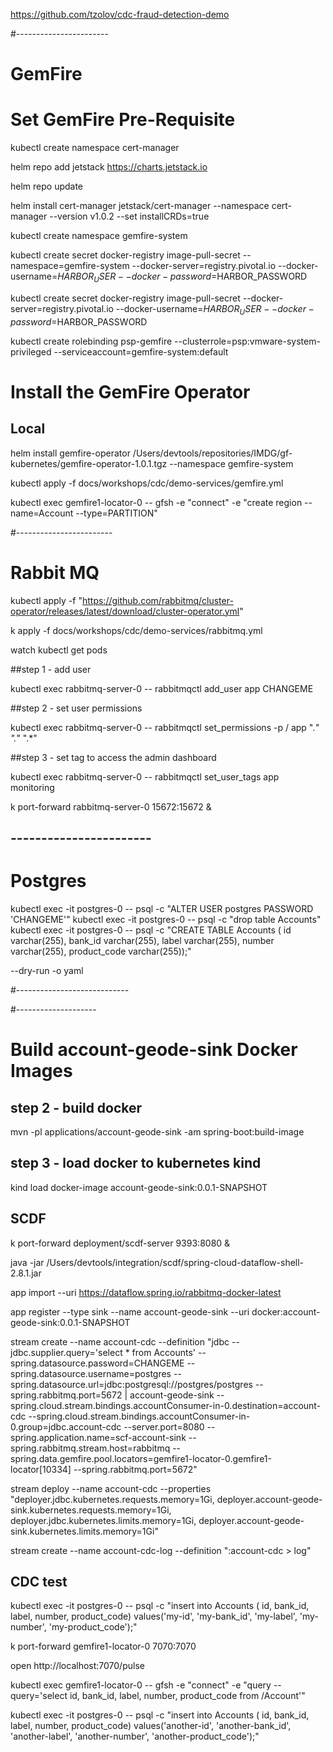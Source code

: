 https://github.com/tzolov/cdc-fraud-detection-demo

#-----------------------
# GemFire 

# Set GemFire Pre-Requisite

kubectl create namespace cert-manager

helm repo add jetstack https://charts.jetstack.io

helm repo update

helm install cert-manager jetstack/cert-manager --namespace cert-manager  --version v1.0.2 --set installCRDs=true

kubectl create namespace gemfire-system


kubectl create secret docker-registry image-pull-secret --namespace=gemfire-system --docker-server=registry.pivotal.io --docker-username=$HARBOR_USER --docker-password=$HARBOR_PASSWORD

kubectl create secret docker-registry image-pull-secret --docker-server=registry.pivotal.io --docker-username=$HARBOR_USER --docker-password=$HARBOR_PASSWORD

kubectl create rolebinding psp-gemfire --clusterrole=psp:vmware-system-privileged --serviceaccount=gemfire-system:default


# Install the GemFire Operator

## Local
helm install gemfire-operator /Users/devtools/repositories/IMDG/gf-kubernetes/gemfire-operator-1.0.1.tgz --namespace gemfire-system


kubectl apply -f docs/workshops/cdc/demo-services/gemfire.yml

kubectl exec gemfire1-locator-0 -- gfsh -e "connect" -e "create region --name=Account --type=PARTITION"


#------------------------
# Rabbit MQ
kubectl apply -f "https://github.com/rabbitmq/cluster-operator/releases/latest/download/cluster-operator.yml"

k apply -f docs/workshops/cdc/demo-services/rabbitmq.yml

watch kubectl get pods


##step 1 - add user

kubectl exec rabbitmq-server-0 -- rabbitmqctl add_user app CHANGEME

##step 2 - set user permissions

kubectl exec rabbitmq-server-0 -- rabbitmqctl set_permissions  -p / app ".*" ".*" ".*"

##step 3 - set tag to access the admin dashboard

kubectl exec rabbitmq-server-0 -- rabbitmqctl set_user_tags app monitoring

k port-forward rabbitmq-server-0 15672:15672 &


## -----------------------

# Postgres

kubectl exec -it postgres-0 -- psql -c "ALTER USER postgres PASSWORD 'CHANGEME'"
kubectl exec -it postgres-0 -- psql -c "drop table Accounts"
kubectl exec -it postgres-0 -- psql -c "CREATE TABLE Accounts ( id varchar(255),  bank_id varchar(255),  label varchar(255), number varchar(255), product_code varchar(255));"

--dry-run -o yaml

#----------------------------

#--------------------
# Build account-geode-sink Docker Images


## step 2 - build docker

mvn -pl applications/account-geode-sink -am spring-boot:build-image

## step 3 - load docker to kubernetes kind

kind load docker-image account-geode-sink:0.0.1-SNAPSHOT


## SCDF 

k port-forward deployment/scdf-server 9393:8080 &


java -jar /Users/devtools/integration/scdf/spring-cloud-dataflow-shell-2.8.1.jar


app import --uri https://dataflow.spring.io/rabbitmq-docker-latest


app register --type sink --name account-geode-sink --uri docker:account-geode-sink:0.0.1-SNAPSHOT

stream create --name account-cdc  --definition "jdbc --jdbc.supplier.query='select * from Accounts' --spring.datasource.password=CHANGEME --spring.datasource.username=postgres --spring.datasource.url=jdbc:postgresql://postgres/postgres  --spring.rabbitmq.port=5672 | account-geode-sink --spring.cloud.stream.bindings.accountConsumer-in-0.destination=account-cdc --spring.cloud.stream.bindings.accountConsumer-in-0.group=jdbc.account-cdc --server.port=8080 --spring.application.name=scf-account-sink --spring.rabbitmq.stream.host=rabbitmq --spring.data.gemfire.pool.locators=gemfire1-locator-0.gemfire1-locator[10334] --spring.rabbitmq.port=5672"

stream deploy --name account-cdc --properties "deployer.jdbc.kubernetes.requests.memory=1Gi, deployer.account-geode-sink.kubernetes.requests.memory=1Gi, deployer.jdbc.kubernetes.limits.memory=1Gi, deployer.account-geode-sink.kubernetes.limits.memory=1Gi"

stream create --name account-cdc-log --definition ":account-cdc > log"


## CDC test

kubectl exec -it postgres-0 -- psql -c "insert into Accounts ( id,  bank_id, label, number, product_code) values('my-id',  'my-bank_id', 'my-label', 'my-number', 'my-product_code');"

k port-forward gemfire1-locator-0 7070:7070

open http://localhost:7070/pulse

kubectl exec gemfire1-locator-0 -- gfsh -e "connect" -e "query --query='select id, bank_id, label, number, product_code from /Account'"

kubectl exec -it postgres-0 -- psql -c "insert into Accounts ( id,  bank_id, label, number, product_code) values('another-id',  'another-bank_id', 'another-label', 'another-number', 'another-product_code');"
